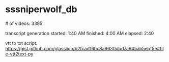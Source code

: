 # sssniperwolf_db

\# of videos: 3385

transcript generation
started: 1:40 AM
finished: 4:00 AM
elapsed: 2:40


vtt to txt script:
https://gist.github.com/glasslion/b2fcad16bc8a9630dbd7a945ab5ebf5e#file-vtt2text-py